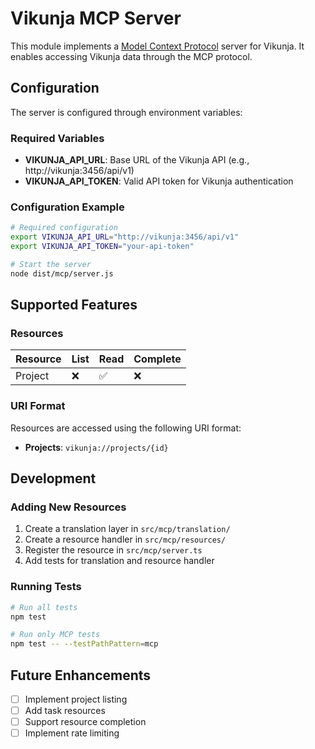 # Vikunja MCP Server

This module implements a [Model Context Protocol](https://modelcontextprotocol.io/) server for Vikunja. It enables accessing Vikunja data through the MCP protocol.

## Configuration

The server is configured through environment variables:

### Required Variables

- **VIKUNJA_API_URL**: Base URL of the Vikunja API (e.g., http://vikunja:3456/api/v1)
- **VIKUNJA_API_TOKEN**: Valid API token for Vikunja authentication

### Configuration Example

```bash
# Required configuration
export VIKUNJA_API_URL="http://vikunja:3456/api/v1"
export VIKUNJA_API_TOKEN="your-api-token"

# Start the server
node dist/mcp/server.js
```

## Supported Features

### Resources

| Resource | List | Read | Complete |
| -------- | ---- | ---- | -------- |
| Project  | ❌   | ✅   | ❌       |

### URI Format

Resources are accessed using the following URI format:

- **Projects**: `vikunja://projects/{id}`

## Development

### Adding New Resources

1. Create a translation layer in `src/mcp/translation/`
2. Create a resource handler in `src/mcp/resources/`
3. Register the resource in `src/mcp/server.ts`
4. Add tests for translation and resource handler

### Running Tests

```bash
# Run all tests
npm test

# Run only MCP tests
npm test -- --testPathPattern=mcp
```

## Future Enhancements

- [ ] Implement project listing
- [ ] Add task resources
- [ ] Support resource completion
- [ ] Implement rate limiting

